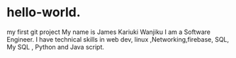 # hello-world.
my first git project
My name is James Kariuki Wanjiku
I am a Software Engineer.
I have technical skills in web dev, linux ,Networking,firebase, SQL, My SQL , Python and Java script.
